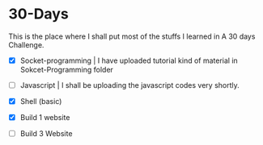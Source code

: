# 30-Days
This is the place where I shall put most of the stuffs I learned in A 30 days Challenge.

- [x] Socket-programming |
I have uploaded tutorial kind of material in Sokcet-Programming folder

- [ ] Javascript |
I shall be uploading the javascript codes very shortly.

- [x] Shell (basic)

- [x] Build 1 website
- [ ] Build 3 Website
